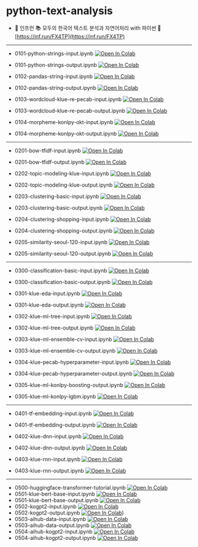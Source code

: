# python-text-analysis

* 🌱 인프런 📚 모두의 한국어 텍스트 분석과 자연어처리 with 파이썬 🐍 [https://inf.run/FX4TP](https://inf.run/FX4TP)


------

* 0101-python-strings-input.ipynb [![Open In Colab](https://colab.research.google.com/assets/colab-badge.svg)](https://colab.research.google.com/github/corazzon/python-text-analysis/blob/main/0101-python-strings-input.ipynb)
* 0101-python-strings-output.ipynb [![Open In Colab](https://colab.research.google.com/assets/colab-badge.svg)](https://colab.research.google.com/github/corazzon/python-text-analysis/blob/main/0101-python-strings-output.ipynb)

* 0102-pandas-string-input.ipynb [![Open In Colab](https://colab.research.google.com/assets/colab-badge.svg)](https://colab.research.google.com/github/corazzon/python-text-analysis/blob/main/0102-pandas-string-input.ipynb)
* 0102-pandas-string-output.ipynb [![Open In Colab](https://colab.research.google.com/assets/colab-badge.svg)](https://colab.research.google.com/github/corazzon/python-text-analysis/blob/main/0102-pandas-string-output.ipynb)

* 0103-wordcloud-klue-re-pecab-input.ipynb [![Open In Colab](https://colab.research.google.com/assets/colab-badge.svg)](https://colab.research.google.com/github/corazzon/python-text-analysis/blob/main/0103-wordcloud-klue-re-pecab-input.ipynb)
* 0103-wordcloud-klue-re-pecab-output.ipynb [![Open In Colab](https://colab.research.google.com/assets/colab-badge.svg)](https://colab.research.google.com/github/corazzon/python-text-analysis/blob/main/0103-wordcloud-klue-re-pecab-output.ipynb)

* 0104-morpheme-konlpy-okt-input.ipynb [![Open In Colab](https://colab.research.google.com/assets/colab-badge.svg)](https://colab.research.google.com/github/corazzon/python-text-analysis/blob/main/0104-morpheme-konlpy-okt-input.ipynb)
* 0104-morpheme-konlpy-okt-output.ipynb [![Open In Colab](https://colab.research.google.com/assets/colab-badge.svg)](https://colab.research.google.com/github/corazzon/python-text-analysis/blob/main/0104-morpheme-konlpy-okt-output.ipynb)

------

* 0201-bow-tfidf-input.ipynb [![Open In Colab](https://colab.research.google.com/assets/colab-badge.svg)](https://colab.research.google.com/github/corazzon/python-text-analysis/blob/main/0201-bow-tfidf-input.ipynb)
* 0201-bow-tfidf-output.ipynb [![Open In Colab](https://colab.research.google.com/assets/colab-badge.svg)](https://colab.research.google.com/github/corazzon/python-text-analysis/blob/main/0201-bow-tfidf-output.ipynb)

* 0202-topic-modeling-klue-input.ipynb [![Open In Colab](https://colab.research.google.com/assets/colab-badge.svg)](https://colab.research.google.com/github/corazzon/python-text-analysis/blob/main/0202-topic-modeling-klue-input.ipynb)
* 0202-topic-modeling-klue-output.ipynb [![Open In Colab](https://colab.research.google.com/assets/colab-badge.svg)](https://colab.research.google.com/github/corazzon/python-text-analysis/blob/main/0202-topic-modeling-klue-output.ipynb)

* 0203-clustering-basic-input.ipynb [![Open In Colab](https://colab.research.google.com/assets/colab-badge.svg)](https://colab.research.google.com/github/corazzon/python-text-analysis/blob/main/0203-clustering-basic-input.ipynb)
* 0203-clustering-basic-output.ipynb [![Open In Colab](https://colab.research.google.com/assets/colab-badge.svg)](https://colab.research.google.com/github/corazzon/python-text-analysis/blob/main/0203-clustering-basic-output.ipynb)

* 0204-clustering-shopping-input.ipynb [![Open In Colab](https://colab.research.google.com/assets/colab-badge.svg)](https://colab.research.google.com/github/corazzon/python-text-analysis/blob/main/0204-clustering-shopping-input.ipynb)
* 0204-clustering-shopping-output.ipynb [![Open In Colab](https://colab.research.google.com/assets/colab-badge.svg)](https://colab.research.google.com/github/corazzon/python-text-analysis/blob/main/0204-clustering-shopping-output.ipynb)

* 0205-similarity-seoul-120-input.ipynb [![Open In Colab](https://colab.research.google.com/assets/colab-badge.svg)](https://colab.research.google.com/github/corazzon/python-text-analysis/blob/main/0205-similarity-seoul-120-input.ipynb)
* 0205-similarity-seoul-120-output.ipynb [![Open In Colab](https://colab.research.google.com/assets/colab-badge.svg)](https://colab.research.google.com/github/corazzon/python-text-analysis/blob/main/0205-similarity-seoul-120-output.ipynb)

------

* 0300-classification-basic-input.ipynb [![Open In Colab](https://colab.research.google.com/assets/colab-badge.svg)](https://colab.research.google.com/github/corazzon/python-text-analysis/blob/main/0300-classification-basic-input.ipynb)
* 0300-classification-basic-output.ipynb [![Open In Colab](https://colab.research.google.com/assets/colab-badge.svg)](https://colab.research.google.com/github/corazzon/python-text-analysis/blob/main/0300-classification-basic-output.ipynb)

* 0301-klue-eda-input.ipynb [![Open In Colab](https://colab.research.google.com/assets/colab-badge.svg)](https://colab.research.google.com/github/corazzon/python-text-analysis/blob/main/0301-klue-eda-input.ipynb)
* 0301-klue-eda-output.ipynb [![Open In Colab](https://colab.research.google.com/assets/colab-badge.svg)](https://colab.research.google.com/github/corazzon/python-text-analysis/blob/main/0301-klue-eda-output.ipynb)

* 0302-klue-ml-tree-input.ipynb [![Open In Colab](https://colab.research.google.com/assets/colab-badge.svg)](https://colab.research.google.com/github/corazzon/python-text-analysis/blob/main/0302-klue-ml-tree-input.ipynb)
* 0302-klue-ml-tree-output.ipynb [![Open In Colab](https://colab.research.google.com/assets/colab-badge.svg)](https://colab.research.google.com/github/corazzon/python-text-analysis/blob/main/0302-klue-ml-tree-output.ipynb)

* 0303-klue-ml-ensemble-cv-input.ipynb [![Open In Colab](https://colab.research.google.com/assets/colab-badge.svg)](https://colab.research.google.com/github/corazzon/python-text-analysis/blob/main/0303-klue-ml-ensemble-cv-input.ipynb)
* 0303-klue-ml-ensemble-cv-output.ipynb [![Open In Colab](https://colab.research.google.com/assets/colab-badge.svg)](https://colab.research.google.com/github/corazzon/python-text-analysis/blob/main/0303-klue-ml-ensemble-cv-output.ipynb)

* 0304-klue-pecab-hyperparameter-input.ipynb [![Open In Colab](https://colab.research.google.com/assets/colab-badge.svg)](https://colab.research.google.com/github/corazzon/python-text-analysis/blob/main/0304-klue-pecab-hyperparameter-input.ipynb)
* 0304-klue-pecab-hyperparameter-output.ipynb [![Open In Colab](https://colab.research.google.com/assets/colab-badge.svg)](https://colab.research.google.com/github/corazzon/python-text-analysis/blob/main/0304-klue-pecab-hyperparameter-output.ipynb)

* 0305-klue-ml-konlpy-boosting-output.ipynb [![Open In Colab](https://colab.research.google.com/assets/colab-badge.svg)](https://colab.research.google.com/github/corazzon/python-text-analysis/blob/main/0305-klue-ml-konlpy-boosting-output.ipynb)
* 0305-klue-ml-konlpy-lgbm.ipynb [![Open In Colab](https://colab.research.google.com/assets/colab-badge.svg)](https://colab.research.google.com/github/corazzon/python-text-analysis/blob/main/0305-klue-ml-konlpy-lgbm.ipynb)

------

* 0401-tf-embedding-input.ipynb [![Open In Colab](https://colab.research.google.com/assets/colab-badge.svg)](https://colab.research.google.com/github/corazzon/python-text-analysis/blob/main/0401-tf-embedding-input.ipynb)
* 0401-tf-embedding-output.ipynb [![Open In Colab](https://colab.research.google.com/assets/colab-badge.svg)](https://colab.research.google.com/github/corazzon/python-text-analysis/blob/main/0401-tf-embedding-output.ipynb)

* 0402-klue-dnn-input.ipynb [![Open In Colab](https://colab.research.google.com/assets/colab-badge.svg)](https://colab.research.google.com/github/corazzon/python-text-analysis/blob/main/0402-klue-dnn-input.ipynb)
* 0402-klue-dnn-output.ipynb [![Open In Colab](https://colab.research.google.com/assets/colab-badge.svg)](https://colab.research.google.com/github/corazzon/python-text-analysis/blob/main/0402-klue-dnn-output.ipynb)

* 0403-klue-rnn-input.ipynb [![Open In Colab](https://colab.research.google.com/assets/colab-badge.svg)](https://colab.research.google.com/github/corazzon/python-text-analysis/blob/main/0403-klue-rnn-input.ipynb)
* 0403-klue-rnn-output.ipynb [![Open In Colab](https://colab.research.google.com/assets/colab-badge.svg)](https://colab.research.google.com/github/corazzon/python-text-analysis/blob/main/0403-klue-rnn-output.ipynb)

------

* 0500-huggingface-transformer-tutorial.ipynb [![Open In Colab](https://colab.research.google.com/assets/colab-badge.svg)](https://colab.research.google.com/github/corazzon/python-text-analysis/blob/main/0500-huggingface-transformer-tutorial.ipynb)
* 0501-klue-bert-base-input.ipynb [![Open In Colab](https://colab.research.google.com/assets/colab-badge.svg)](https://colab.research.google.com/github/corazzon/python-text-analysis/blob/main/0501-klue-bert-base-input.ipynb)
* 0501-klue-bert-base-output.ipynb [![Open In Colab](https://colab.research.google.com/assets/colab-badge.svg)](https://colab.research.google.com/github/corazzon/python-text-analysis/blob/main/0501-klue-bert-base-output.ipynb)
* 0502-kogpt2-input.ipynb [![Open In Colab](https://colab.research.google.com/assets/colab-badge.svg)](https://colab.research.google.com/github/corazzon/python-text-analysis/blob/main/0502-kogpt2-input.ipynb)
* 0502-kogpt2-output.ipynb [![Open In Colab](https://colab.research.google.com/assets/colab-badge.svg)](https://colab.research.google.com/github/corazzon/python-text-analysis/blob/main/0502-kogpt2-output.ipynb))
* 0503-aihub-data-input.ipynb [![Open In Colab](https://colab.research.google.com/assets/colab-badge.svg)](https://colab.research.google.com/github/corazzon/python-text-analysis/blob/main/0503-aihub-data-input.ipynb)
* 0503-aihub-data-output.ipynb [![Open In Colab](https://colab.research.google.com/assets/colab-badge.svg)](https://colab.research.google.com/github/corazzon/python-text-analysis/blob/main/0503-aihub-data-output.ipynb)
* 0504-aihub-kogpt2-input.ipynb [![Open In Colab](https://colab.research.google.com/assets/colab-badge.svg)](https://colab.research.google.com/github/corazzon/python-text-analysis/blob/main/0504-aihub-kogpt2-input.ipynb)
* 0504-aihub-kogpt2-output.ipynb [![Open In Colab](https://colab.research.google.com/assets/colab-badge.svg)](https://colab.research.google.com/github/corazzon/python-text-analysis/blob/main/0504-aihub-kogpt2-output.ipynb)
